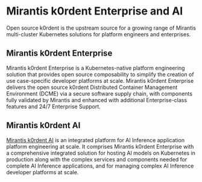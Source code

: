 # Mirantis k0rdent Enterprise and AI
Open source k0rdent is the upstream source for a growing range of Mirantis multi-cluster Kubernetes solutions for platform engineers and enterprises.

## Mirantis k0rdent Enterprise
Mirantis k0rdent Enterprise is a Kubernetes-native platform engineering solution that provides open source composability to simplify the creation of use case-specific developer platforms at scale. Mirantis k0rdent Enterprise delivers the open source k0rdent Distributed Container Management Environment (DCME) via a secure software supply chain, with components fully validated by Mirantis and enhanced with additional Enterprise-class features and 24/7 Enterprise Support.

## Mirantis k0rdent AI
[Mirantis k0rdent AI]() is an integrated platform for AI Inference application platform engineering at scale. It comprises Mirantis k0rdent Enterprise with a comprehensive integrated solution for hosting AI models on Kubernetes in production along with the complex services and components needed for complete AI Inference applications, and for managing complex AI Inference developer platforms at scale.